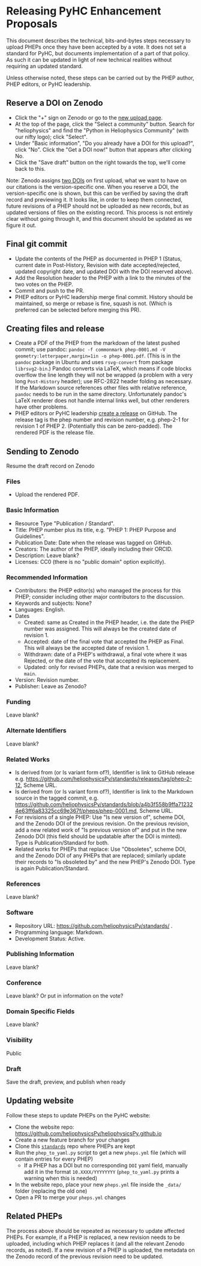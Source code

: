# Releasing PyHC Enhancement Proposals

This document describes the technical, bits-and-bytes steps necessary
to upload PHEPs once they have been accepted by a vote. It does not
set a standard for PyHC, but documents implementation of a part of
that policy. As such it can be updated in light of new technical
realities without requiring an updated standard.

Unless otherwise noted, these steps can be carried out by the PHEP author, PHEP editors, or PyHC leadership.

## Reserve a DOI on Zenodo
  * Click the "+" sign on Zenodo or go to the [new upload page](https://zenodo.org/uploads/new).
  * At the top of the page, click the "Select a community" button. Search for "heliophysics" and find the "Python in Heliophysics Community" (with our nifty logo); click "Select".
  * Under "Basic information", "Do you already have a DOI for this upload?", click "No". Click the "Get a DOI now!" button that appears after clicking No.
  * Click the "Save draft" button on the right towards the top, we'll come back to this.

Note: Zenodo assigns [two DOIs](https://zenodo.org/help/versioning) on first upload, what we want to have on our citations is the version-specific one. When you reserve a DOI, the version-specific one is shown, but this can be verified by saving the draft record and previewing it. It looks like, in order to keep them connected, future revisions of a PHEP should not be uploaded as new records, but as updated versions of files on the existing record. This process is not entirely clear without going through it, and this document should be updated as we figure it out.

## Final git commit
  * Update the contents of the PHEP as documented in PHEP 1 (Status, current date in Post-History, Revision with date accepted/rejected, updated copyright date, and updated DOI with the DOI reserved above).
  * Add the Resolution header to the PHEP with a link to the minutes of the two votes on the PHEP.
  * Commit and push to the PR.
  * PHEP editors or PyHC leadership merge final commit. History should be maintained, so merge or rebase is fine, squash is not. (Which is preferred can be selected before merging this PR).

## Creating files and release
  * Create a PDF of the PHEP from the markdown of the latest pushed commit; use pandoc: `pandoc -f commonmark phep-0001.md -V geometry:letterpaper,margin=1in -o phep-0001.pdf`. (This is in the `pandoc` package in Ubuntu and uses `rsvg-convert` from package `librsvg2-bin`.) Pandoc converts via LaTeX, which means if code blocks overflow the line length they will not be wrapped (a problem with a very long `Post-History` header); use RFC-2822 header folding as necessary. If the Markdown source references other files with relative reference, `pandoc` needs to be run in the same directory. Unfortunately pandoc's LaTeX renderer does not handle internal links well, but other renderers have other problems.
  * PHEP editors or PyHC leadership [create a release](https://github.com/heliophysicsPy/standards/releases/new) on GitHub. The release tag is the phep number and revision number, e.g. phep-2-1 for revision 1 of PHEP 2. (Potentially this can be zero-padded). The rendered PDF is the release file.

## Sending to Zenodo

Resume the draft record on Zenodo

### Files
  * Upload the rendered PDF.

### Basic Information
  * Resource Type "Publication / Standard".
  * Title: PHEP number plus its title, e.g. "PHEP 1: PHEP Purpose and Guidelines".
  * Publication Date: Date when the release was tagged on GitHub.
  * Creators: The author of the PHEP, ideally including their ORCID.
  * Description: Leave blank?
  * Licenses: CC0 (there is no "public domain" option explicitly).

### Recommended Information
  * Contributors: the PHEP editor(s) who managed the process for this PHEP; consider including other major contributors to the discussion.
  * Keywords and subjects: None?
  * Languages: English.
  * Dates
    * Created: same as Created in the PHEP header, i.e. the date the PHEP number was assigned. This will always be the created date of revision 1.
    * Accepted: date of the final vote that accepted the PHEP as Final. This will always be the accepted date of revision 1.
    * Withdrawn: date of a PHEP's withdrawal, a final vote where it was Rejected, or the date of the vote that accepted its replacement.
    * Updated: only for revised PHEPs, date that a revision was merged to `main`.
  * Version: Revision number.
  * Publisher: Leave as Zenodo?

### Funding
Leave blank?

### Alternate Identifiers
Leave blank?

### Related Works
  * Is derived from (or Is variant form of?), Identifier is link to GitHub release e.g. https://github.com/heliophysicsPy/standards/releases/tag/phep-2-12, Scheme URL.
  * Is derived from (or Is variant form of?), Identifier is link to the Markdown source in the tagged commit, e.g. https://github.com/heliophysicsPy/standards/blob/a4b3f558b9ffa712324e63ff6a83325cc69e367f/pheps/phep-0001.md, Scheme URL.
  * For revisions of a single PHEP: Use "Is new version of", scheme DOI, and the Zenodo DOI of the previous revision. On the previous revision, add a new related work of "Is previous version of" and put in the new Zenodo DOI (this field should be updatable after the DOI is minted). Type is Publication/Standard for both.
  * Related works for PHEPs that replace: Use "Obsoletes", scheme DOI, and the Zenodo DOI of any PHEPs that are replaced; similarly update their records to "Is obsoleted by" and the new PHEP's Zenodo DOI. Type is again Publication/Standard.

### References
Leave blank?

### Software
  * Repository URL: https://github.com/heliophysicsPy/standards/ .
  * Programming language: Markdown.
  * Development Status: Active.

### Publishing Information
Leave blank?

### Conference
Leave blank? Or put in information on the vote?

### Domain Specific Fields
Leave blank?

### Visibility
Public

### Draft
Save the draft, preview, and publish when ready

## Updating website
Follow these steps to update PHEPs on the PyHC website:
- Clone the website repo: https://github.com/heliophysicsPy/heliophysicsPy.github.io
- Create a new feature branch for your changes
- Clone this [`standards`](https://github.com/heliophysicsPy/heliophysicsPy.github.io) repo where PHEPs are kept
- Run the `phep_to_yaml.py` script to get a new `pheps.yml` file (which will contain entries for every PHEP)
  - If a PHEP has a DOI but no corresponding `DOI` yaml field, manually add it in the format `10.XXXX/YYYYYYYY` (`phep_to_yaml.py` prints a warning when this is needed)
- In the website repo, place your new `pheps.yml` file inside the `_data/` folder (replacing the old one)
- Open a PR to merge your `pheps.yml` changes

## Related PHEPs
The process above should be repeated as necessary to update affected PHEPs. For example, if a PHEP is replaced, a new  revision needs to be uploaded, including which PHEP replaces it (and all the relevant Zenodo records, as noted). If a new revision of a PHEP is uploaded, the metadata on the Zenodo record of the previous revision need to be updated.
